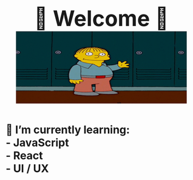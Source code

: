 # <div align="center"><h1>🦋 Welcome 🦋<br> <div align="center"> <img src="images/hello.gif" width="450px" height="190px">

<div align="left"> 🌱 I’m currently learning:<br>
- JavaScript <br>
- React <br>
- UI / UX 
</div>
<div align="right> 👯 I’m looking to collaborate on: <br>
- UI / UX Projects

</div>

<!--
**JenniferSmith007/JenniferSmith007** is a ✨ _special_ ✨ repository because its `README.md` (this file) appears on your GitHub profile.

Here are some ideas to get you started:

- 🔭 I’m currently working on ...
- 🌱 I’m currently learning ...
- 👯 I’m looking to collaborate on ...
- 🤔 I’m looking for help with ...
- 💬 Ask me about ...
- 📫 How to reach me: ...
- 😄 Pronouns: ...
- ⚡ Fun fact: ...
-->
